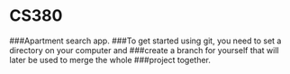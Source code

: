 # CS380
###Apartment search app.
###To get started using git, you need to set a directory on your computer and 
###create a branch for yourself that will later be used to merge the whole 
###project together.

